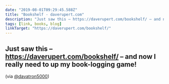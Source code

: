 ```yaml
---
date: "2019-08-01T09:29:45.588Z"
title: "Bookshelf - daverupert.com"
description: "Just saw this – https://daverupert.com/bookshelf/ – and now I really need to up my book-logging game!"
tags: [link, books, blog]
linkTarget: "https://daverupert.com/bookshelf/"
---
```

Just saw this – https://daverupert.com/bookshelf/ – and now I really need to up my book-logging game!
---
(via [@davatron5000](https://twitter.com/davatron5000))
